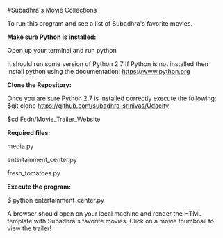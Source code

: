 #Subadhra's Movie Collections
 
To run this program and see a list of Subadhra's favorite movies.
 
**Make sure Python is installed:**

Open up your terminal and run python

It should run some version of Python 2.7
If Python is not installed then install python using the documentation: 
https://www.python.org

**Clone the Repository:**
 
Once you are sure Python 2.7 is installed correctly execute the following:
$git clone https://github.com/subadhra-srinivas/Udacity 

$cd Fsdn/Movie_Trailer_Website

**Required files:**
 
media.py

entertainment_center.py

fresh_tomatoes.py

 
**Execute the program:**
 
$ python entertainment_center.py

A browser should open on your local machine and render the HTML template 
with Subadhra's favorite movies. Click on a movie thumbnail to view the 
trailer!
